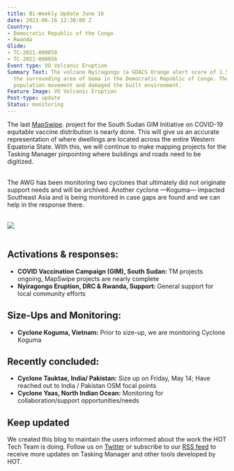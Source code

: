 ```yaml
---
title: Bi-Weekly Update June 16
date: 2021-06-16 12:30:00 Z
Country:
- Democratic Republic of the Congo
- Rwanda
Glide:
- TC-2021-000058
- TC-2021-000056
Event type: VO Volcanic Eruption
Summary Text: The volcano Nyiragongo (a GDACS Orange alert score of 1.5) affected
  the surrounding area of Goma in the Democratic Republic of Congo. The eruption prompted
  population movement and damaged the built environment.
Feature Image: VO Volcanic Eruption
Post-type: update
Status: monitoring
---
```


The last [MapSwipe](https://mapswipe.org/en/index.html). project for the South Sudan GIM Initiative on COVID-19 equitable vaccine distribution is nearly done. This will give us an accurate representation of where dwellings are located across the entire Western Equatoria State. With this, we will continue to make mapping projects for the Tasking Manager pinpointing where buildings and roads need to be digitized. 
<br><br>

The AWG has been monitoring two cyclones that ultimately did not originate support needs and will be archived. Another cyclone —Koguma— impacted Southeast Asia and is being monitored in case gaps are found and we can help in the response there.
<br><br>

![](/uploads/nyiragongo_banner.png)
<br><br>

## Activations & responses:

<ul>
	<li><strong>COVID Vaccination Campaign (GIM), South Sudan: </strong>TM projects ongoing, MapSwipe projects are nearly complete</span></span></li>
	<li><strong>Nyiragongo Eruption, DRC &amp; Rwanda, Support: </strong>General support for local community efforts</span></span></li>
</ul>

## Size-Ups and Monitoring:

<ul>
	<li><strong>Cyclone Koguma, Vietnam:</strong>&nbsp;Prior to size-up, we are monitoring Cyclone Koguma</span></span></li>
</ul>


## Recently concluded:

<ul>
	<li><strong>Cyclone Tauktae, India/ Pakistan:</strong>&nbsp;Size up on Friday, May 14; Have reached out to India / Pakistan OSM focal points</span></span></li>
	<li><strong>Cyclone Yaas, North Indian Ocean:</strong>&nbsp;Monitoring for collaboration/support opportunities/needs</span></span></li>
</ul>

## Keep updated

We created this blog to maintain the users informed about the work the HOT Tech Team is doing. Follow us on [Twitter](https://twitter.com/hotosm_tech) or subscribe to our [RSS feed](/feed/tech-blog.xml) to receive more updates on Tasking Manager and other tools developed by HOT.
